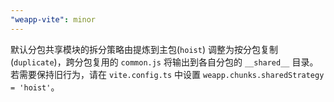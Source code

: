 ```yaml
---
"weapp-vite": minor
---
```


默认分包共享模块的拆分策略由提炼到主包(`hoist`) 调整为按分包复制(`duplicate`)，跨分包复用的 `common.js` 将输出到各自分包的 `__shared__` 目录。若需要保持旧行为，请在 `vite.config.ts` 中设置 `weapp.chunks.sharedStrategy = 'hoist'`。
